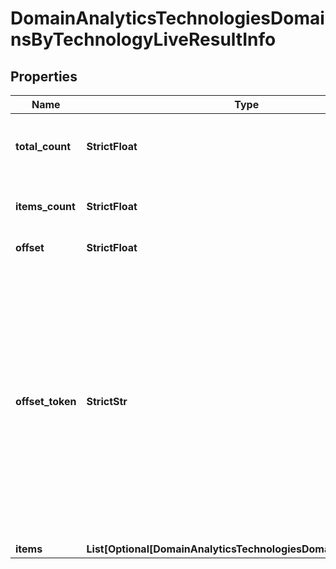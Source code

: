 # DomainAnalyticsTechnologiesDomainsByTechnologyLiveResultInfo


## Properties

| Name | Type | Description | Notes |
|------------ | ------------- | ------------- | -------------|
**total_count** | **StrictFloat** | total number of relevant items in the database |[optional]|
**items_count** | **StrictFloat** | number of items in the results array |[optional]|
**offset** | **StrictFloat** | specified offset value |[optional]|
**offset_token** | **StrictStr** | token for subsequent requests<br>by specifying the unique offset_token when setting a new task, you will get the subsequent results of the initial task;<br>offset_token values are unique for each subsequent task |[optional]|
**items** | **List[Optional[DomainAnalyticsTechnologiesDomainsByLiveItem]]** | items array |[optional]|